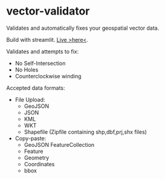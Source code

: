 # vector-validator

Validates and automatically fixes your geospatial vector data. 

Build with streamlit. [Live >here<](https://share.streamlit.io/chrieke/vector-validator/main/app/main.py).

Validates and attempts to fix:
- No Self-Intersection
- No Holes
- Counterclockwise winding

Accepted data formats:
- File Upload:
    - GeoJSON
    - JSON
    - KML
    - WKT
    - Shapefile (Zipfile containing shp,dbf,prj,shx files)
- Copy-paste:
    - GeoJSON FeatureCollection 
    - Feature
    - Geometry
    - Coordinates
    - bbox

